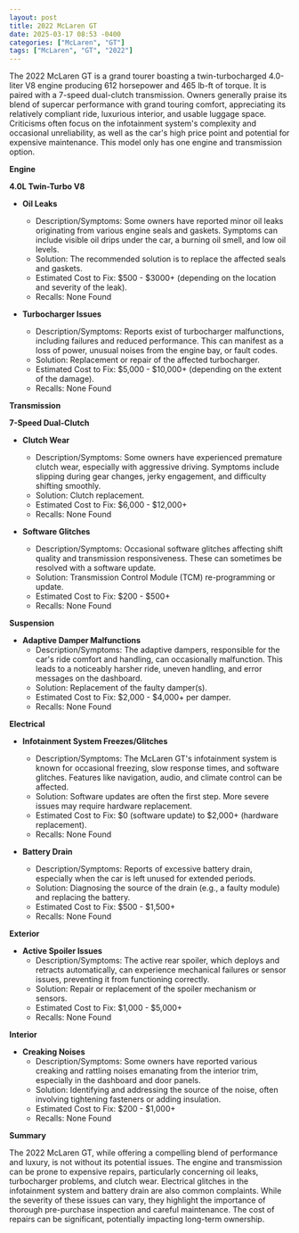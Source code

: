 ```yaml
---
layout: post
title: 2022 McLaren GT
date: 2025-03-17 08:53 -0400
categories: ["McLaren", "GT"]
tags: ["McLaren", "GT", "2022"]
---
```

The 2022 McLaren GT is a grand tourer boasting a twin-turbocharged 4.0-liter V8 engine producing 612 horsepower and 465 lb-ft of torque. It is paired with a 7-speed dual-clutch transmission. Owners generally praise its blend of supercar performance with grand touring comfort, appreciating its relatively compliant ride, luxurious interior, and usable luggage space. Criticisms often focus on the infotainment system's complexity and occasional unreliability, as well as the car's high price point and potential for expensive maintenance. This model only has one engine and transmission option.

**Engine**

**4.0L Twin-Turbo V8**

*   **Oil Leaks**
    *   Description/Symptoms: Some owners have reported minor oil leaks originating from various engine seals and gaskets. Symptoms can include visible oil drips under the car, a burning oil smell, and low oil levels.
    *   Solution: The recommended solution is to replace the affected seals and gaskets.
    *   Estimated Cost to Fix: $500 - $3000+ (depending on the location and severity of the leak).
    *   Recalls: None Found

*   **Turbocharger Issues**
    *   Description/Symptoms: Reports exist of turbocharger malfunctions, including failures and reduced performance. This can manifest as a loss of power, unusual noises from the engine bay, or fault codes.
    *   Solution: Replacement or repair of the affected turbocharger.
    *   Estimated Cost to Fix: $5,000 - $10,000+ (depending on the extent of the damage).
    *   Recalls: None Found

**Transmission**

**7-Speed Dual-Clutch**

*   **Clutch Wear**
    *   Description/Symptoms: Some owners have experienced premature clutch wear, especially with aggressive driving. Symptoms include slipping during gear changes, jerky engagement, and difficulty shifting smoothly.
    *   Solution: Clutch replacement.
    *   Estimated Cost to Fix: $6,000 - $12,000+
    *   Recalls: None Found

*   **Software Glitches**
    * Description/Symptoms: Occasional software glitches affecting shift quality and transmission responsiveness. These can sometimes be resolved with a software update.
    * Solution: Transmission Control Module (TCM) re-programming or update.
    * Estimated Cost to Fix: $200 - $500+
    * Recalls: None Found

**Suspension**

*   **Adaptive Damper Malfunctions**
    *   Description/Symptoms: The adaptive dampers, responsible for the car's ride comfort and handling, can occasionally malfunction. This leads to a noticeably harsher ride, uneven handling, and error messages on the dashboard.
    *   Solution: Replacement of the faulty damper(s).
    *   Estimated Cost to Fix: $2,000 - $4,000+ per damper.
    *   Recalls: None Found

**Electrical**

*   **Infotainment System Freezes/Glitches**
    *   Description/Symptoms: The McLaren GT's infotainment system is known for occasional freezing, slow response times, and software glitches. Features like navigation, audio, and climate control can be affected.
    *   Solution: Software updates are often the first step. More severe issues may require hardware replacement.
    *   Estimated Cost to Fix: $0 (software update) to $2,000+ (hardware replacement).
    *   Recalls: None Found

*   **Battery Drain**
    *   Description/Symptoms: Reports of excessive battery drain, especially when the car is left unused for extended periods.
    *   Solution: Diagnosing the source of the drain (e.g., a faulty module) and replacing the battery.
    *   Estimated Cost to Fix: $500 - $1,500+
    *   Recalls: None Found

**Exterior**

*   **Active Spoiler Issues**
    *   Description/Symptoms: The active rear spoiler, which deploys and retracts automatically, can experience mechanical failures or sensor issues, preventing it from functioning correctly.
    *   Solution: Repair or replacement of the spoiler mechanism or sensors.
    *   Estimated Cost to Fix: $1,000 - $5,000+
    *   Recalls: None Found

**Interior**

*   **Creaking Noises**
    *   Description/Symptoms: Some owners have reported various creaking and rattling noises emanating from the interior trim, especially in the dashboard and door panels.
    *   Solution: Identifying and addressing the source of the noise, often involving tightening fasteners or adding insulation.
    *   Estimated Cost to Fix: $200 - $1,000+
    *   Recalls: None Found

**Summary**

The 2022 McLaren GT, while offering a compelling blend of performance and luxury, is not without its potential issues. The engine and transmission can be prone to expensive repairs, particularly concerning oil leaks, turbocharger problems, and clutch wear. Electrical glitches in the infotainment system and battery drain are also common complaints. While the severity of these issues can vary, they highlight the importance of thorough pre-purchase inspection and careful maintenance. The cost of repairs can be significant, potentially impacting long-term ownership.

